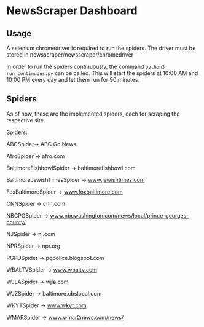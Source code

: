 # NewsScraper Dashboard


## Usage

A selenium chromedriver is required to run the spiders. The driver must be stored in newsscraper/newsscraper/chromedriver

In order to run the spiders continuously, the command `python3 run_continuous.py` can be called. This will start the spiders at 10:00 AM and 10:00 PM every day and let them run for 90 minutes. 

## Spiders

As of now, these are the implemented spiders, each for scraping the respective site.

Spiders:

ABCSpider-> ABC Go News

AfroSpider -> afro.com

BaltimoreFishbowlSpider -> baltimorefishbowl.com

BaltimoreJewishTimesSpider -> www.jewishtimes.com

FoxBaltimoreSpider -> www.foxbaltimore.com

CNNSpider -> cnn.com

NBCPGSpider -> www.nbcwashington.com/news/local/prince-georges-county/

NJSpider -> nj.com

NPRSpider -> npr.org

PGPDSpider -> pgpolice.blogspot.com

WBALTVSpider -> www.wbaltv.com

WJLASpider -> wjla.com

WJZSpider -> baltimore.cbslocal.com

WKYTSpider -> www.wkyt.com

WMARSpider -> www.wmar2news.com/news/


